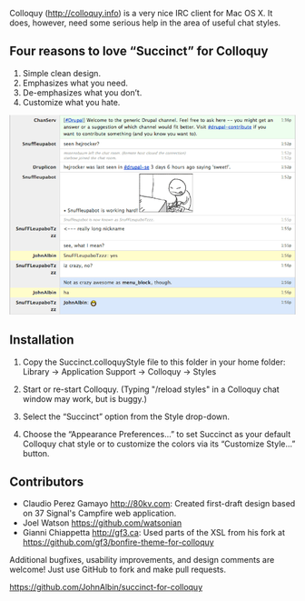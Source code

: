 Colloquy (<http://colloquy.info>) is a very nice IRC client for Mac OS X. It does, however, need some serious help in the area of useful chat styles.


Four reasons to love “Succinct” for Colloquy
--------------------------------------------

1. Simple clean design.
2. Emphasizes what you need.
3. De-emphasizes what you don’t.
4. Customize what you hate.

<img src="https://github.com/JohnAlbin/succinct-for-colloquy/raw/master/screenshot.png" width="800" alt="Screenshot" />


Installation
------------

1. Copy the Succinct.colloquyStyle file to this folder in your home folder:
     Library -> Application Support -> Colloquy -> Styles

2. Start or re-start Colloquy. (Typing "/reload styles" in a Colloquy chat window may work, but is buggy.)

3. Select the “Succinct” option from the Style drop-down.

4. Choose the “Appearance Preferences…” to set Succinct as your default Colloquy chat style or to customize the colors via its “Customize Style…” button.


Contributors
------------

* Claudio Perez Gamayo <http://80kv.com>: Created first-draft design based on 37 Signal's Campfire web application.
* Joel Watson <https://github.com/watsonian>
* Gianni Chiappetta <http://gf3.ca>: Used parts of the XSL from his fork at <https://github.com/gf3/bonfire-theme-for-colloquy>

Additional bugfixes, usability improvements, and design comments are
welcome! Just use GitHub to fork and make pull requests.

<https://github.com/JohnAlbin/succinct-for-colloquy>
